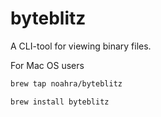 # byteblitz

A CLI-tool for viewing binary files.

For Mac OS users

```bash
brew tap noahra/byteblitz
```

```bash
brew install byteblitz
```
